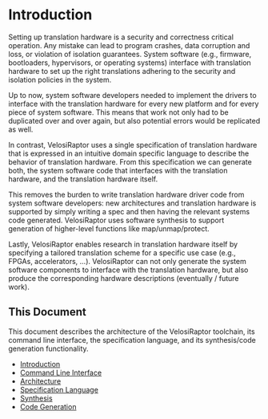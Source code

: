 # Introduction

Setting up translation hardware is a security and correctness critical operation.
Any mistake can lead to program crashes, data corruption and loss, or violation of
isolation guarantees. System software (e.g., firmware, bootloaders, hypervisors, or
operating systems) interface with translation hardware to set up the right translations
adhering to the security and isolation policies in the system.

Up to now, system software developers needed to implement the drivers to interface with
the translation hardware for every new platform and for every piece of system software.
This means that work not only had to be duplicated over and over again, but also potential
errors would be replicated as well.

In contrast, VelosiRaptor uses a single specification of translation hardware that is
expressed in an intuitive domain specific language to describe the behavior of translation
hardware. From this specification we can generate both, the system software code that
interfaces with the translation hardware, and the translation hardware itself.

This removes the burden to write translation hardware driver code from system software
developers: new architectures and translation hardware is supported by simply writing
a spec and then having the relevant systems code generated. VelosiRaptor uses software
synthesis to support generation of higher-level functions like map/unmap/protect.

Lastly, VelosiRaptor enables research in translation hardware itself by specifying
a tailored translation scheme for a specific use case (e.g., FPGAs, accelerators, ...).
VelosiRaptor can not only generate the system software components to interface with
the translation hardware, but also produce the corresponding hardware descriptions
(eventually / future work).


## This Document

This document describes the architecture of the VelosiRaptor toolchain, its command line
interface, the specification language, and its synthesis/code generation functionality.

- [Introduction](./introduction.md)
- [Command Line Interface](cli/cli.md)
- [Architecture](architecture/overview.md)
- [Specification Language](language/language.md)
- [Synthesis](synthesis/synthesis.md)
- [Code Generation](codegen/codegen.md)
